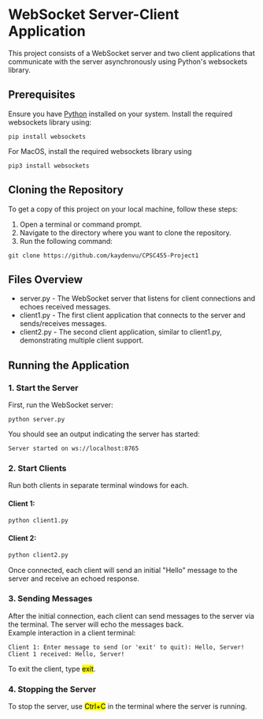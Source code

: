 # WebSocket Server-Client Application
This project consists of a WebSocket server and two client applications that communicate with the server asynchronously using Python's websockets library.
## Prerequisites
Ensure you have [Python](https://www.python.org/downloads/) installed on your system.
Install the required websockets library using:
```
pip install websockets
```
For MacOS, install the required websockets library using
```
pip3 install websockets
```
## Cloning the Repository
To get a copy of this project on your local machine, follow these steps:
1. Open a terminal or command prompt.
2. Navigate to the directory where you want to clone the repository.
3. Run the following command:
```
git clone https://github.com/kaydenvu/CPSC455-Project1
```

## Files Overview
* server.py - The WebSocket server that listens for client connections and echoes received messages.
* client1.py - The first client application that connects to the server and sends/receives messages.
* client2.py - The second client application, similar to client1.py, demonstrating multiple client support.

## Running the Application

### 1. Start the Server
First, run the WebSocket server:
```
python server.py
```
You should see an output indicating the server has started:
```
Server started on ws://localhost:8765
```

### 2. Start Clients
Run both clients in separate terminal windows for each.
#### Client 1:
```bash
python client1.py
```
#### Client 2:
```bash
python client2.py
```
Once connected, each client will send an initial "Hello" message to the server and receive an echoed response.

### 3. Sending Messages

After the initial connection, each client can send messages to the server via the terminal. The server will echo the messages back.\
Example interaction in a client terminal:
```
Client 1: Enter message to send (or 'exit' to quit): Hello, Server!
Client 1 received: Hello, Server!
```
To exit the client, type <mark>exit</mark>.

### 4. Stopping the Server
To stop the server, use <mark>Ctrl+C</mark> in the terminal where the server is running.
